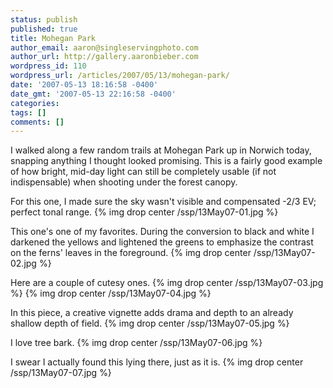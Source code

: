 ```yaml
---
status: publish
published: true
title: Mohegan Park
author_email: aaron@singleservingphoto.com
author_url: http://gallery.aaronbieber.com
wordpress_id: 110
wordpress_url: /articles/2007/05/13/mohegan-park/
date: '2007-05-13 18:16:58 -0400'
date_gmt: '2007-05-13 22:16:58 -0400'
categories:
tags: []
comments: []
---
```

I walked along a few random trails at Mohegan Park up in Norwich today,
snapping anything I thought looked promising. This is a fairly good
example of how bright, mid-day light can still be completely usable (if
not indispensable) when shooting under the forest canopy.

For this one, I made sure the sky wasn't visible and compensated -2/3
EV; perfect tonal range.
 {% img drop center /ssp/13May07-01.jpg %}

This one's one of my favorites. During the conversion to black and white
I darkened the yellows and lightened the greens to emphasize the
contrast on the ferns' leaves in the foreground.
 {% img drop center /ssp/13May07-02.jpg %}

Here are a couple of cutesy ones.
 {% img drop center /ssp/13May07-03.jpg %}
 {% img drop center /ssp/13May07-04.jpg %}

In this piece, a creative vignette adds drama and depth to an already
shallow depth of field.
 {% img drop center /ssp/13May07-05.jpg %}

I love tree bark.
 {% img drop center /ssp/13May07-06.jpg %}

I swear I actually found this lying there, just as it is.
 {% img drop center /ssp/13May07-07.jpg %}
